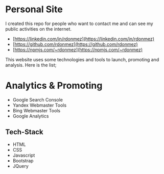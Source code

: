 # Personal Site

I created this repo for people who want to contact me and can see my public activities on the internet. 

- [https://linkedin.com/in/rdonmez](https://linkedin.com/in/rdonmez)
- [https://github.com/rdonmez](https://github.com/rdonmez)
- [https://npmjs.com/~rdonmez](https://npmjs.com/~rdonmez)

This website uses some technologies and tools to launch, promoting and analysis. Here is the list;

# Analytics & Promoting

- Google Search Console
- Yandex Webmaster Tools
- Bing Webmaster Tools
- Google Analytics

## Tech-Stack

- HTML
- CSS
- Javascript
- Bootstrap
- JQuery
